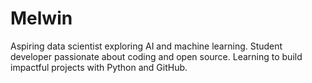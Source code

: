 # Melwin
Aspiring data scientist exploring AI and machine learning.  Student developer passionate about coding and open source.  Learning to build impactful projects with Python and GitHub.
